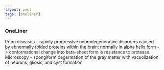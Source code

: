 ```yaml
---
layout: post
tags: [oneliner]
---
```



### OneLiner

Prion diseases – rapidly progressive neurodegenerative disorders caused by abnormally folded proteins within the brain; normally in alpha helix form -> conformational change into beta-sheet form is resistance to protease. Microscopy – spongiform degermation of the gray matter with vacuolization of neurons, gliosis, and cyst formation

